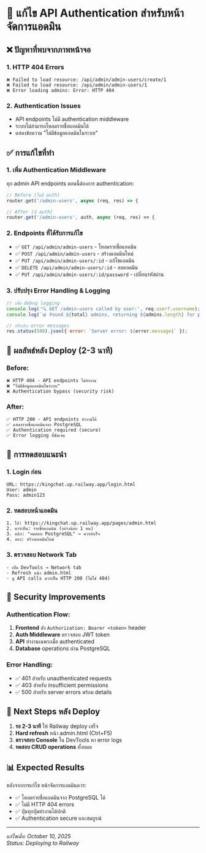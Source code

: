 # 🔧 แก้ไข API Authentication สำหรับหน้าจัดการแอดมิน

## ❌ **ปัญหาที่พบจากภาพหน้าจอ**

### 1. **HTTP 404 Errors**
```
❌ Failed to load resource: /api/admin/admin-users/create/1
❌ Failed to load resource: /api/admin/admin-users/1  
❌ Error loading admins: Error: HTTP 404
```

### 2. **Authentication Issues**
- API endpoints ไม่มี authentication middleware
- ระบบไม่สามารถโหลดรายชื่อแอดมินได้
- แสดงข้อความ "ไม่มีข้อมูลแอดมินในระบบ"

## ✅ **การแก้ไขที่ทำ**

### 1. **เพิ่ม Authentication Middleware**
ทุก admin API endpoints ตอนนี้ต้องการ authentication:

```javascript
// Before (ไม่มี auth)
router.get('/admin-users', async (req, res) => {

// After (มี auth)
router.get('/admin-users', auth, async (req, res) => {
```

### 2. **Endpoints ที่ได้รับการแก้ไข**
- ✅ `GET /api/admin/admin-users` - โหลดรายชื่อแอดมิน
- ✅ `POST /api/admin/admin-users` - สร้างแอดมินใหม่
- ✅ `PUT /api/admin/admin-users/:id` - แก้ไขแอดมิน  
- ✅ `DELETE /api/admin/admin-users/:id` - ลบแอดมิน
- ✅ `PUT /api/admin/admin-users/:id/password` - เปลี่ยนรหัสผ่าน

### 3. **ปรับปรุง Error Handling & Logging**
```javascript
// เพิ่ม debug logging
console.log('🔍 GET /admin-users called by user:', req.user?.username);
console.log(`📊 Found ${total} admins, returning ${admins.length} for page ${page}`);

// ปรับปรุง error messages
res.status(500).json({ error: `Server error: ${error.message}` });
```

## 🎯 **ผลลัพธ์หลัง Deploy (2-3 นาที)**

### **Before:**
```
❌ HTTP 404 - API endpoints ไม่ทำงาน
❌ "ไม่มีข้อมูลแอดมินในระบบ"
❌ Authentication bypass (security risk)
```

### **After:**
```
✅ HTTP 200 - API endpoints ทำงานได้
✅ แสดงรายชื่อแอดมินจาก PostgreSQL
✅ Authentication required (secure)
✅ Error logging ที่ชัดเจน
```

## 🧪 **การทดสอบแนะนำ**

### **1. Login ก่อน**
```
URL: https://kingchat.up.railway.app/login.html
User: admin
Pass: admin123
```

### **2. ทดสอบหน้าแอดมิน**
```
1. ไป: https://kingchat.up.railway.app/pages/admin.html
2. ควรเห็น: รายชื่อแอดมิน (อย่างน้อย 1 คน)
3. คลิก: "ทดสอบ PostgreSQL" → ควรสำเร็จ
4. ลอง: สร้างแอดมินใหม่
```

### **3. ตรวจสอบ Network Tab**
```
- เปิด DevTools → Network tab
- Refresh หน้า admin.html
- ดู API calls ควรเป็น HTTP 200 (ไม่ใช่ 404)
```

## 🔐 **Security Improvements**

### **Authentication Flow:**
1. **Frontend** ส่ง `Authorization: Bearer <token>` header
2. **Auth Middleware** ตรวจสอบ JWT token
3. **API** ทำงานเฉพาะเมื่อ authenticated
4. **Database** operations ผ่าน PostgreSQL

### **Error Handling:**
- ✅ 401 สำหรับ unauthenticated requests
- ✅ 403 สำหรับ insufficient permissions  
- ✅ 500 สำหรับ server errors พร้อม details

## 🚀 **Next Steps หลัง Deploy**

1. **รอ 2-3 นาที** ให้ Railway deploy เสร็จ
2. **Hard refresh** หน้า admin.html (Ctrl+F5)
3. **ตรวจสอบ Console** ใน DevTools หา error logs
4. **ทดสอบ CRUD operations** ทั้งหมด

## 📊 **Expected Results**

หลังจากการแก้ไข หน้าจัดการแอดมินควร:
- ✅ โหลดรายชื่อแอดมินจาก PostgreSQL ได้
- ✅ ไม่มี HTTP 404 errors
- ✅ ปุ่มทุกปุ่มทำงานได้ปกติ
- ✅ Authentication secure และสมบูรณ์

---

*แก้ไขเมื่อ: October 10, 2025*  
*Status: Deploying to Railway*